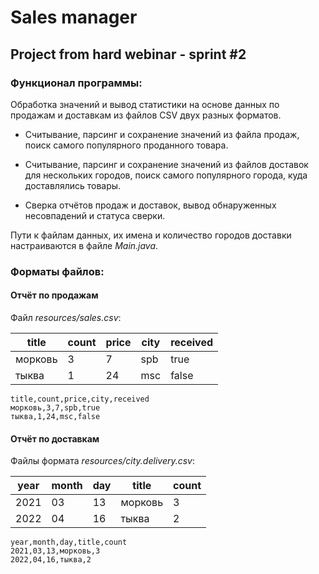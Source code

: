 # Sales manager
## Project from hard webinar - sprint #2

### Функционал программы:

Обработка значений и вывод статистики на основе данных по продажам и доставкам из файлов CSV двух разных форматов.

- Считывание, парсинг и сохранение значений из файла продаж, поиск самого популярного проданного товара.

- Считывание, парсинг и сохранение значений из файлов доставок для нескольких городов, поиск самого популярного города, куда доставлялись товары. 

- Сверка отчётов продаж и доставок, вывод обнаруженных несовпадений и статуса сверки.

Пути к файлам данных, их имена и количество городов доставки настраиваются в файле *Main.java*.

### Форматы файлов:

#### Отчёт по продажам

Файл *resources/sales.csv*:

| title   | count | price | city | received |
|---------|-------|-------|------|----------|
| морковь | 3     | 7     | spb  | true     |
| тыква   | 1     | 24    | msc  | false    |

```csv
title,count,price,city,received
морковь,3,7,spb,true
тыква,1,24,msc,false
```

#### Отчёт по доставкам

Файлы формата *resources/city.delivery.csv*:

| year | month | day | title   | count |
|------|-------|-----|---------|-------|
| 2021 | 03    | 13  | морковь | 3     |
| 2022 | 04    | 16  | тыква   | 2     |

```csv
year,month,day,title,count
2021,03,13,морковь,3
2022,04,16,тыква,2
```
